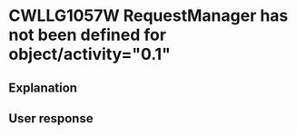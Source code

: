 # CWLLG1057W RequestManager has not been defined for object/activity="0.1"

## Explanation

## User response